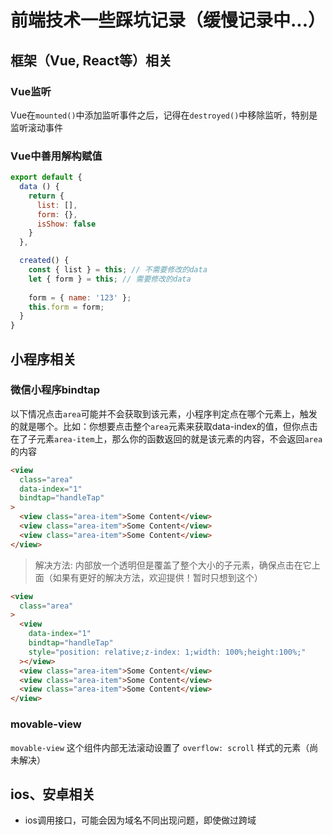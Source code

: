 # 前端技术一些踩坑记录（缓慢记录中...）

## 框架（Vue, React等）相关
### Vue监听
Vue在`mounted()`中添加监听事件之后，记得在`destroyed()`中移除监听，特别是监听滚动事件

### Vue中善用解构赋值
```javascript
export default {
  data () {
    return {
      list: [],
      form: {},
      isShow: false
    }
  },

  created() {
    const { list } = this; // 不需要修改的data
    let { form } = this; // 需要修改的data
    
    form = { name: '123' };
    this.form = form;
  }
}
```

## 小程序相关
### 微信小程序bindtap
以下情况点击`area`可能并不会获取到该元素，小程序判定点在哪个元素上，触发的就是哪个。比如：你想要点击整个`area`元素来获取data-index的值，但你点击在了子元素`area-item`上，那么你的函数返回的就是该元素的内容，不会返回`area`的内容
```html
<view
  class="area"
  data-index="1"
  bindtap="handleTap"
>
  <view class="area-item">Some Content</view>
  <view class="area-item">Some Content</view>
  <view class="area-item">Some Content</view>
</view>
```
>解决方法: 内部放一个透明但是覆盖了整个大小的子元素，确保点击在它上面（如果有更好的解决方法，欢迎提供！暂时只想到这个）
```html
<view
  class="area"
>
  <view
    data-index="1"
    bindtap="handleTap"
    style="position: relative;z-index: 1;width: 100%;height:100%;"
  ></view>
  <view class="area-item">Some Content</view>
  <view class="area-item">Some Content</view>
  <view class="area-item">Some Content</view>
</view>
```

### movable-view
`movable-view` 这个组件内部无法滚动设置了 `overflow: scroll` 样式的元素（尚未解决）

## ios、安卓相关
* ios调用接口，可能会因为域名不同出现问题，即使做过跨域